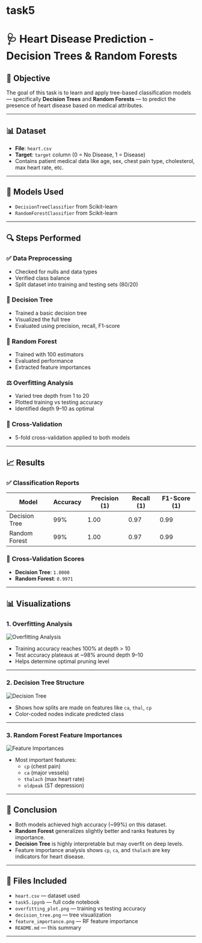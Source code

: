 # task5
# 🩺 Heart Disease Prediction - Decision Trees & Random Forests

## 📌 Objective
The goal of this task is to learn and apply tree-based classification models — specifically **Decision Trees** and **Random Forests** — to predict the presence of heart disease based on medical attributes.

---

## 📊 Dataset
- **File**: `heart.csv`
- **Target**: `target` column (0 = No Disease, 1 = Disease)
- Contains patient medical data like age, sex, chest pain type, cholesterol, max heart rate, etc.

---

## 🧠 Models Used
- `DecisionTreeClassifier` from Scikit-learn
- `RandomForestClassifier` from Scikit-learn

---

## 🔍 Steps Performed

### ✅ Data Preprocessing
- Checked for nulls and data types
- Verified class balance
- Split dataset into training and testing sets (80/20)

### 🌳 Decision Tree
- Trained a basic decision tree
- Visualized the full tree
- Evaluated using precision, recall, F1-score

### 🌲 Random Forest
- Trained with 100 estimators
- Evaluated performance
- Extracted feature importances

### ⚖️ Overfitting Analysis
- Varied tree depth from 1 to 20
- Plotted training vs testing accuracy
- Identified depth 9–10 as optimal

### 🔁 Cross-Validation
- 5-fold cross-validation applied to both models

---

## 📈 Results

### ✅ **Classification Reports**

| Model            | Accuracy | Precision (1) | Recall (1) | F1-Score (1) |
|------------------|----------|----------------|-------------|---------------|
| Decision Tree    | 99%      | 1.00           | 0.97        | 0.99          |
| Random Forest    | 99%      | 1.00           | 0.97        | 0.99          |

### 🔁 **Cross-Validation Scores**

- **Decision Tree**: `1.0000`
- **Random Forest**: `0.9971`

---

## 📊 Visualizations

### 1. Overfitting Analysis
![Overfitting Analysis](overfitting_plot.png)

- Training accuracy reaches 100% at depth > 10
- Test accuracy plateaus at ~98% around depth 9–10
- Helps determine optimal pruning level

---

### 2. Decision Tree Structure
![Decision Tree](decision_tree.png)

- Shows how splits are made on features like `ca`, `thal`, `cp`
- Color-coded nodes indicate predicted class

---

### 3. Random Forest Feature Importances
![Feature Importances](feature_importance.png)

- Most important features:
  - `cp` (chest pain)
  - `ca` (major vessels)
  - `thalach` (max heart rate)
  - `oldpeak` (ST depression)

---

## 📌 Conclusion
- Both models achieved high accuracy (~99%) on this dataset.
- **Random Forest** generalizes slightly better and ranks features by importance.
- **Decision Tree** is highly interpretable but may overfit on deep levels.
- Feature importance analysis shows `cp`, `ca`, and `thalach` are key indicators for heart disease.

---

## 💾 Files Included
- `heart.csv` — dataset used
- `task5.ipynb` — full code notebook
- `overfitting_plot.png` — training vs testing accuracy
- `decision_tree.png` — tree visualization
- `feature_importance.png` — RF feature importance
- `README.md` — this summary

---

